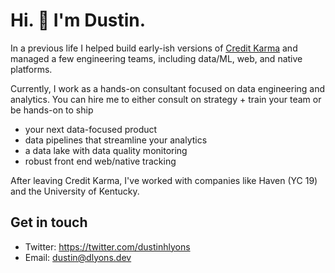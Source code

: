 # Hi. 👋 I'm Dustin. 

In a previous life I helped build early-ish versions of <a href="https://www.youtube.com/watch?v=W7YQDnweQIc">Credit Karma</a> and managed a few engineering teams, including data/ML, web, and native platforms. 

Currently, I work as a hands-on consultant focused on data engineering and analytics. You can hire me to either consult on strategy + train your team or be hands-on to ship

* your next data-focused product
* data pipelines that streamline your analytics
* a data lake with data quality monitoring
* robust front end web/native tracking

After leaving Credit Karma, I've worked with companies like Haven (YC 19) and the University of Kentucky.

## Get in touch
- Twitter: https://twitter.com/dustinhlyons
- Email: dustin@dlyons.dev
